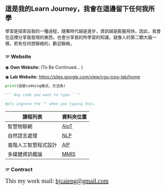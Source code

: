 ## 這是我的Learn Journey，我會在這邊留下任何我所學
學習是探索自我的一種過程，隨著時代越是進步，資訊越是膨脹飛快，因此，我會在這裡分享我發現的東西，也會分享我的所學習的知識，就像人的第二顆大腦一樣。若有任何想聯絡的，歡迎聯絡。

### **☞ Website**

◉ **Own Website:** (To Be Continued... )

◉ **Lab Website:** https://sites.google.com/view/cgu-icps-lab/home

``` python
print(這是codeing格式，方法為)

"```Any code you want to type.```"

#pls ingnore the "" when you typing this.
```


|課程列表|資料夾位置|
| --- | --- |
|智慧物聯網|[AIoT](https://github.com/ch3n0297/LearnJourneyChe/tree/main/AIoT)|
|自然語言處理|[NLP](https://github.com/ch3n0297/LearnJourneyChe/tree/main/nlp)|
|進階人工智慧程式設計|[AIP]()|
|多媒體資訊概論|[MMIS]()|


### **☞ Contract**
<span style="font-family: cursive; font-size: 20px;">This my work mail: hjcaieng@gmail.com</span>


